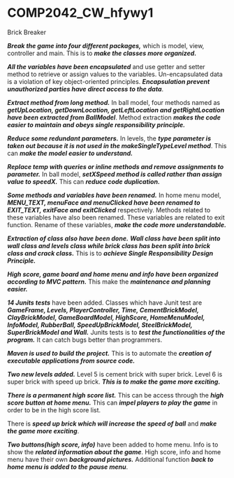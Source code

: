 # COMP2042_CW_hfywy1
Brick Breaker

***Break the game into four different packages,*** which is model, view, controller and main.
This is to ***make the classes more organized.***

***All the variables have been encapsulated*** and use getter and setter method
to retrieve or assign values to the variables. Un-encapsulated data is a
violation of key object-oriented principles. ***Encapsulation prevent
unauthorized parties have direct access to the data***.

***Extract method from long method.*** In ball model, four methods named as ***getUpLocation,
getDownLocation, getLeftLocation and getRightLocation have been extracted from
BallModel***. Method extraction ***makes the code easier to maintain and obeys single
responsibility principle.***

***Reduce some redundant parameters.*** In levels, the ***type parameter is taken out because
it is not used in the makeSingleTypeLevel method***. This can ***make the model easier to understand.***

***Replace temp with queries or inline methods and remove assignments to parameter.*** In ball model, ***setXSpeed method is called
rather than assign value to speedX.*** This can ***reduce code duplication.***

***Some methods and variables have been renamed.*** In home menu model,
***MENU_TEXT, menuFace and menuClicked have been renamed to EXIT_TEXT, exitFace
and exitClicked*** respectively. Methods related to these variables have also been renamed. These variables are related to exit
function. Rename of these variables, ***make the code more understandable.***

***Extraction of class also have been done.*** ***Wall class have been split into wall class and levels class
while brick class has been split into brick class and crack class.*** This is to ***achieve Single Responsibility Design Principle.***

***High score, game board and home menu and info have been organized according to MVC pattern.*** This make the ***maintenance and planning easier.***

***14 Junits tests*** have been added. Classes which have Junit test are ***GameFrame, Levels, PlayerController, Time, CementBrickModel, ClayBrickModel,
GameBoardModel, HighScore, HomeMenuModel, InfoModel, RubberBall, SpeedUpBrickModel, SteelBrickModel, SuperBrickModel and Wall.*** Junits tests is to ***test the functionalities of the program.***
It can catch bugs better than programmers.

***Maven is used to build the project.*** This is to automate the ***creation of executable applications from source code.***

***Two new levels added.*** Level 5 is cement brick with super brick. Level 6
is super brick with speed up brick. ***This is to make the game more exciting.***

***There is a permanent high score list.*** This can be access through the ***high score button
at home menu.*** This can ***impel players to play the game*** in order to be in the high score list.

There is ***speed up brick which will increase the speed of ball*** and ***make the game more exciting***.

***Two buttons(high score, info)*** have been added to home menu. Info is to show the ***related information about the game***. High score, info and home menu have their own ***background
pictures.*** Additional function ***back to home menu is added to the pause menu***.